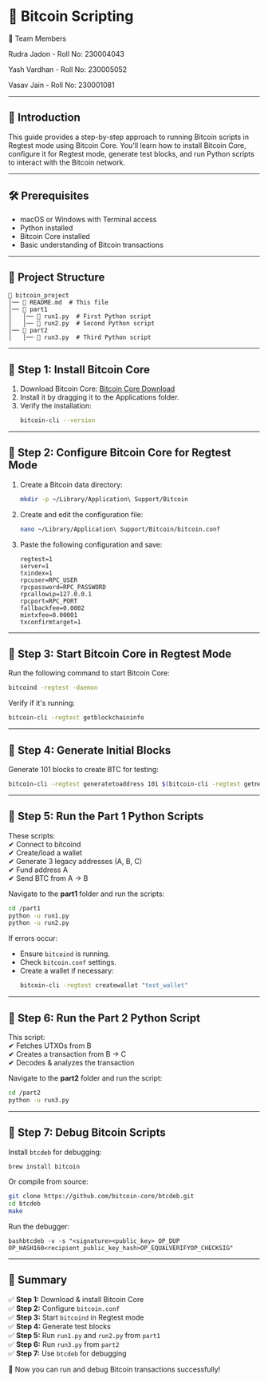 # 🚀 Bitcoin Scripting

👥 Team Members

Rudra Jadon - Roll No: 230004043

Yash Vardhan - Roll No: 230005052

Vasav Jain - Roll No: 230001081

---

## 📌 Introduction
This guide provides a step-by-step approach to running Bitcoin scripts in Regtest mode using Bitcoin Core. You'll learn how to install Bitcoin Core, configure it for Regtest mode, generate test blocks, and run Python scripts to interact with the Bitcoin network.

---
## 🛠 Prerequisites
- macOS or Windows with Terminal access
- Python installed
- Bitcoin Core installed
- Basic understanding of Bitcoin transactions

---

## 📂 Project Structure
```
📁 bitcoin_project  
│── 📄 README.md  # This file  
│── 📁 part1  
│   │── 📄 run1.py  # First Python script  
│   │── 📄 run2.py  # Second Python script  
│── 📁 part2  
│   │── 📄 run3.py  # Third Python script  
```

---

## 🔹 Step 1: Install Bitcoin Core
1. Download Bitcoin Core: [Bitcoin Core Download](https://bitcoincore.org/en/download/)  
2. Install it by dragging it to the Applications folder.  
3. Verify the installation:  
   ```bash
   bitcoin-cli --version
   ```

---

## 🔹 Step 2: Configure Bitcoin Core for Regtest Mode
1. Create a Bitcoin data directory:  
   ```bash
   mkdir -p ~/Library/Application\ Support/Bitcoin
   ```
2. Create and edit the configuration file:  
   ```bash
   nano ~/Library/Application\ Support/Bitcoin/bitcoin.conf
   ```
3. Paste the following configuration and save:  
   ```
   regtest=1
   server=1
   txindex=1
   rpcuser=RPC_USER
   rpcpassword=RPC_PASSWORD
   rpcallowip=127.0.0.1
   rpcport=RPC_PORT
   fallbackfee=0.0002
   mintxfee=0.00001
   txconfirmtarget=1
   ```

---

## 🔹 Step 3: Start Bitcoin Core in Regtest Mode
Run the following command to start Bitcoin Core:  
```bash
bitcoind -regtest -daemon
```
Verify if it's running:  
```bash
bitcoin-cli -regtest getblockchaininfo
```

---

## 🔹 Step 4: Generate Initial Blocks
Generate 101 blocks to create BTC for testing:  
```bash
bitcoin-cli -regtest generatetoaddress 101 $(bitcoin-cli -regtest getnewaddress)
```

---

## 🔹 Step 5: Run the Part 1 Python Scripts
These scripts:  
✔ Connect to bitcoind  
✔ Create/load a wallet  
✔ Generate 3 legacy addresses (A, B, C)  
✔ Fund address A  
✔ Send BTC from A → B  

Navigate to the **part1** folder and run the scripts:  
```bash
cd /part1
python -u run1.py
python -u run2.py
```

If errors occur:  
- Ensure `bitcoind` is running.  
- Check `bitcoin.conf` settings.  
- Create a wallet if necessary:  
  ```bash
  bitcoin-cli -regtest createwallet "test_wallet"
  ```

---

## 🔹 Step 6: Run the Part 2 Python Script
This script:  
✔ Fetches UTXOs from B  
✔ Creates a transaction from B → C  
✔ Decodes & analyzes the transaction  

Navigate to the **part2** folder and run the script:  
```bash
cd /part2
python -u run3.py
```

---

## 🔹 Step 7: Debug Bitcoin Scripts
Install `btcdeb` for debugging:  
```bash
brew install bitcoin
```
Or compile from source:  
```bash
git clone https://github.com/bitcoin-core/btcdeb.git
cd btcdeb
make
```

Run the debugger:  
```
bashbtcdeb -v -s "<signature><public_key> OP_DUP OP_HASH160<recipient_public_key_hash>OP_EQUALVERIFYOP_CHECKSIG"
```

---

## 🎯 Summary
✅ **Step 1:** Download & install Bitcoin Core  
✅ **Step 2:** Configure `bitcoin.conf`  
✅ **Step 3:** Start `bitcoind` in Regtest mode  
✅ **Step 4:** Generate test blocks  
✅ **Step 5:** Run `run1.py` and `run2.py` from `part1`  
✅ **Step 6:** Run `run3.py` from `part2`  
✅ **Step 7:** Use `btcdeb` for debugging  

🚀 Now you can run and debug Bitcoin transactions successfully!
